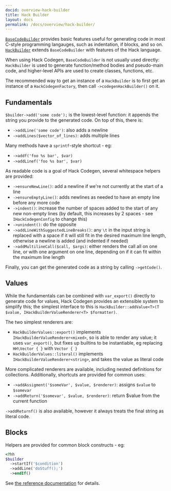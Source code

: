 ```yaml
---
docid: overview-hack-builder
title: Hack Builder
layout: docs
permalink: /docs/overview/hack-builder/
---
```


[`BaseCodeBuilder`](https://github.com/hhvm/hack-codegen/blob/master/src/BaseCodeBuilder.php)
provides basic features useful for generating code in most C-style programming langauges, such as
indentation, if blocks, and so on.
[`HackBuilder`](https://github.com/hhvm/hack-codegen/blob/master/src/HackBuilder.php) extends
`BaseCodeBuilder` with features of the Hack language.

When using Hack Codegen, `BaseCodeBuilder` is not usually used directly: `HackBuilder` is used to
generate function/method bodies and pseudo-main code, and higher-level APIs are used to create
classes, functions, etc.

The recommended way to get an instance of a `HackBuilder` is to first get an instance of a
`HackCodegenFactory`, then call `->codegenHackBuilder()` on it.

Fundamentals
------------

`$builder->add('some code');` is the lowest-level function: it appends the string you provide to
the generated code. On top of this, there is:

 - `->addLine('some code')`: also adds a newline
 - `->addLines($vector_of_lines)`: adds multiple lines

Many methods have a `sprintf`-style shortcut - eg:

 - `->addf('foo %s bar', $var)`
 - `->addLinef('foo %s bar', $var)`

As readable code is a goal of Hack Codegen, several whitespace helpers are provided:

 - `->ensureNewLine()`: add a newline if we're not currently at the start of a line
 - `->ensureEmptyLine()`: adds newlines as needed to have an empty line before any more code
 - `->indent()`: increase the number of spaces added to the start of any new non-empty lines
   (by default, this increases by 2 spaces - see `IHackCodegenConfig` to change this)
 - `->unindent()`: do the opposite
 - `->addLineWithSuggestedLineBreaks()`: any `\t` in the input string is replaced with a
   space if it will still fit in the desired maximum line length, otherwise a newline is
   added (and indented if needed)
 - `->addMultilineCall($call, $args)`: either renders the call all on one line, or with
   one argument on one line, depending on if it can fit within the maximum line length

Finally, you can get the generated code as a string by calling `->getCode()`.

Values
------

While the fundamentals can be combined with `var_export()` directly to generate code
for values, Hack Codegen provides an extensible system to simplify this; the simplest
interface to this is
`HackBuilder::addValue<T>(T $value, IHackBuilderValueRenderer<T> $formatter)`.

The two simplest renderers are:

 - `HackBuilderValues::export()` implements `IHackBuilderValueRenderer<mixed>`, so is able
   to render any value; it uses `var_export()`, but fixes up builtins to be instantiable,
   eg replacing `HH\Vector { }` with `Vector { }`
 - `HackBuilderValues::literal()` implements `IHackBuilderValueRenderer<string>`, and
   takes the value as literal code

More complicated renderers are available, including nested definitions for collections.
Additionally, shortcuts are provided for common uses:

 - `->addAssigment('$someVar', $value, $renderer)`: assigns `$value` to `$somevar`
 - `->addReturn('$somevar', $value, $renderer)`: return $value from the current function

`->addReturnf()` is also available, however it always treats the final string as literal code.

Blocks
------

Helpers are provided for common block constructs - eg:

``` php
<?hh
$builder
  ->startIf('$condition')
  ->addLine('doStuff();')
  ->endIf()
```

See [the reference documentation](/hack-codegen/docs/hack-builder/blocks/) for details.

